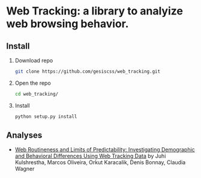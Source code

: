 # Web Tracking: a library to analyize web browsing behavior.

## Install

1. Download repo

    ```bash
    git clone https://github.com/gesiscss/web_tracking.git
    ```

2. Open the repo

    ```bash
    cd web_tracking/
    ```

3. Install

    ```bash
    python setup.py install
    ```
## Analyses

* [Web Routineness and Limits of Predictability: Investigating Demographic and Behavioral Differences Using Web Tracking Data](research/web_routineness/) by Juhi Kulshrestha, Marcos Oliveira, Orkut Karacalik, Denis Bonnay, Claudia Wagner
